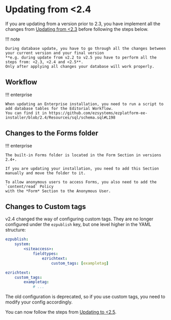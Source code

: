 # Updating from <2.4
    
If you are updating from a version prior to 2.3, you have implement all the changes from [Updating from <2.3](4_update_2.3.md) before following the steps below.

!!! note

    During database update, you have to go through all the changes between your current version and your final version
    **e.g. during update from v2.2 to v2.5 you have to perform all the steps from: <2.3, <2.4 and <2.5**.
    Only after applying all changes your database will work properly.

## Workflow

!!! enterprise

    When updating an Enterprise installation, you need to run a script to add database tables for the Editorial Workflow.
    You can find it in https://github.com/ezsystems/ezplatform-ee-installer/blob/2.4/Resources/sql/schema.sql#L198

## Changes to the Forms folder

!!! enterprise

    The built-in Forms folder is located in the Form Section in versions 2.4+.

    If you are updating your installation, you need to add this Section manually and move the folder to it.

    To allow anonymous users to access Forms, you also need to add the `content/read` Policy
    with the *Form* Section to the Anonymous User.

## Changes to Custom tags

v2.4 changed the way of configuring custom tags. They are no longer configured under the `ezpublish` key,
but one level higher in the YAML structure:

``` yaml
ezpublish:
    system:
        <siteaccess>:
            fieldtypes:
                ezrichtext:
                    custom_tags: [exampletag]

ezrichtext:
    custom_tags:
        exampletag:
            # ...
```

The old configuration is deprecated, so if you use custom tags, you need to modify your config accordingly.

You can now follow the steps from [Updating to <2.5](4_update_2.5.md).
